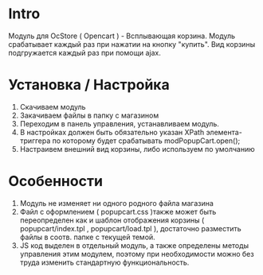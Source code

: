 Intro
==================

Модуль для OcStore ( Opencart )  - Всплывающая корзина. Модуль срабатывает каждый раз при 
нажатии на кнопку "купить". Вид корзины подгружается каждый раз при помощи ajax.

Установка / Настройка
===================

1. Скачиваем модуль
2. Закачиваем файлы в папку с магазином
3. Переходим в панель управления, устанавливаем модуль.
4. В настройках должен быть обязательно указан XPath элемента-триггера по которому будет срабатывать modPopupCart.open();
5. Настраивем внешний вид корзины, либо используем по умолчанию

Особенности
==================

1. Модуль не изменяет ни одного родного файла магазина
2. Файл с оформлением ( popupcart.css )также может быть переопределен как и шаблон отображения корзины
( popupcart/index.tpl , popupcart/load.tpl ), достаточно разместить файлы в соотв. папке с текущей темой.
3. JS код выделен в отдельный модуль, а также определены методы управления этим модулем, поэтому при необходимости
можно без труда изменить стандартную функциональность.
